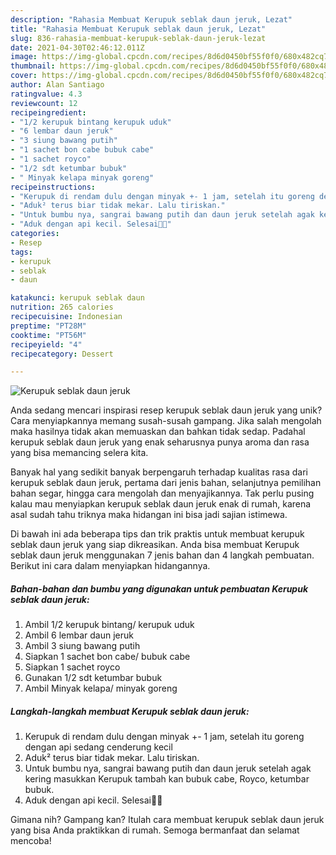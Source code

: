 ```yaml
---
description: "Rahasia Membuat Kerupuk seblak daun jeruk, Lezat"
title: "Rahasia Membuat Kerupuk seblak daun jeruk, Lezat"
slug: 836-rahasia-membuat-kerupuk-seblak-daun-jeruk-lezat
date: 2021-04-30T02:46:12.011Z
image: https://img-global.cpcdn.com/recipes/8d6d0450bf55f0f0/680x482cq70/kerupuk-seblak-daun-jeruk-foto-resep-utama.jpg
thumbnail: https://img-global.cpcdn.com/recipes/8d6d0450bf55f0f0/680x482cq70/kerupuk-seblak-daun-jeruk-foto-resep-utama.jpg
cover: https://img-global.cpcdn.com/recipes/8d6d0450bf55f0f0/680x482cq70/kerupuk-seblak-daun-jeruk-foto-resep-utama.jpg
author: Alan Santiago
ratingvalue: 4.3
reviewcount: 12
recipeingredient:
- "1/2 kerupuk bintang kerupuk uduk"
- "6 lembar daun jeruk"
- "3 siung bawang putih"
- "1 sachet bon cabe bubuk cabe"
- "1 sachet royco"
- "1/2 sdt ketumbar bubuk"
- " Minyak kelapa minyak goreng"
recipeinstructions:
- "Kerupuk di rendam dulu dengan minyak +- 1 jam, setelah itu goreng dengan api sedang cenderung kecil"
- "Aduk² terus biar tidak mekar. Lalu tiriskan."
- "Untuk bumbu nya, sangrai bawang putih dan daun jeruk setelah agak kering masukkan Kerupuk tambah kan bubuk cabe, Royco, ketumbar bubuk."
- "Aduk dengan api kecil. Selesai🤗🤗"
categories:
- Resep
tags:
- kerupuk
- seblak
- daun

katakunci: kerupuk seblak daun 
nutrition: 265 calories
recipecuisine: Indonesian
preptime: "PT28M"
cooktime: "PT56M"
recipeyield: "4"
recipecategory: Dessert

---
```



![Kerupuk seblak daun jeruk](https://img-global.cpcdn.com/recipes/8d6d0450bf55f0f0/680x482cq70/kerupuk-seblak-daun-jeruk-foto-resep-utama.jpg)

Anda sedang mencari inspirasi resep kerupuk seblak daun jeruk yang unik? Cara menyiapkannya memang susah-susah gampang. Jika salah mengolah maka hasilnya tidak akan memuaskan dan bahkan tidak sedap. Padahal kerupuk seblak daun jeruk yang enak seharusnya punya aroma dan rasa yang bisa memancing selera kita.

Banyak hal yang sedikit banyak berpengaruh terhadap kualitas rasa dari kerupuk seblak daun jeruk, pertama dari jenis bahan, selanjutnya pemilihan bahan segar, hingga cara mengolah dan menyajikannya. Tak perlu pusing kalau mau menyiapkan kerupuk seblak daun jeruk enak di rumah, karena asal sudah tahu triknya maka hidangan ini bisa jadi sajian istimewa.




Di bawah ini ada beberapa tips dan trik praktis untuk membuat kerupuk seblak daun jeruk yang siap dikreasikan. Anda bisa membuat Kerupuk seblak daun jeruk menggunakan 7 jenis bahan dan 4 langkah pembuatan. Berikut ini cara dalam menyiapkan hidangannya.

<!--inarticleads1-->

##### Bahan-bahan dan bumbu yang digunakan untuk pembuatan Kerupuk seblak daun jeruk:

1. Ambil 1/2 kerupuk bintang/ kerupuk uduk
1. Ambil 6 lembar daun jeruk
1. Ambil 3 siung bawang putih
1. Siapkan 1 sachet bon cabe/ bubuk cabe
1. Siapkan 1 sachet royco
1. Gunakan 1/2 sdt ketumbar bubuk
1. Ambil  Minyak kelapa/ minyak goreng




<!--inarticleads2-->

##### Langkah-langkah membuat Kerupuk seblak daun jeruk:

1. Kerupuk di rendam dulu dengan minyak +- 1 jam, setelah itu goreng dengan api sedang cenderung kecil
1. Aduk² terus biar tidak mekar. Lalu tiriskan.
1. Untuk bumbu nya, sangrai bawang putih dan daun jeruk setelah agak kering masukkan Kerupuk tambah kan bubuk cabe, Royco, ketumbar bubuk.
1. Aduk dengan api kecil. Selesai🤗🤗




Gimana nih? Gampang kan? Itulah cara membuat kerupuk seblak daun jeruk yang bisa Anda praktikkan di rumah. Semoga bermanfaat dan selamat mencoba!

